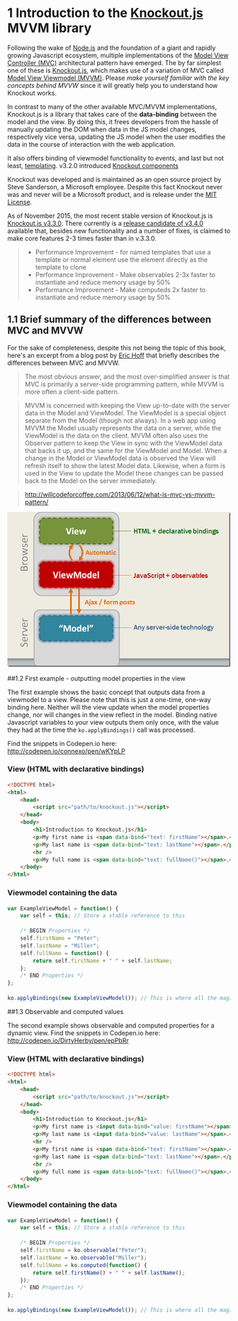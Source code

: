 # 1 Introduction to the [Knockout.js] MVVM library

Following the wake of [Node.js] and the foundation of a giant and rapidly growing Javascript ecosystem, multiple implementations of the [Model View Controller (MVC)] architectural pattern have emerged. The by far simplest one of these is [Knockout.js], which makes use of a variation of MVC called [Model View Viewmodel (MVVM)]. Please *make yourself familiar with the key concepts behind MVVW* since it will greatly help you to understand how Knockout works.

In contrast to many of the other available MVC/MVVM implementations, Knockout.js is a library that takes care of the **data-binding** between the model and the view. By doing this, it frees developers from the hassle of manually updating the DOM when data in the JS model changes, respectively vice versa, updating the JS model when the user modifies the data in the course of interaction with the web application.

It also offers binding of viewmodel functionality to events, and last but not least, [templating]. v3.2.0 introduced [Knockout components]


Knockout was developed and is maintained as an open source project by Steve Sanderson, a Microsoft employee. Despite this fact Knockout never was and never will be a Microsoft product, and is release under the [MIT License].

As of November 2015, the most recent stable version of Knockout.js is [Knockout.js v3.3.0]. There currently is a [release candidate of v3.4.0] available that, besides new functionality and a number of fixes, is claimed to make core features 2-3 times faster than in v.3.3.0.

>- Performance Improvement - for named templates that use a template or normal element use the element directly as the template to clone
>- Performance Improvement - Make observables 2-3x faster to instantiate and reduce memory usage by 50%
>- Performance Improvement - Make computeds 2x faster to instantiate and reduce memory usage by 50%

## 1.1 Brief summary of the differences between MVC and MVVW

For the sake of completeness, despite this not being the topic of this book, here's an excerpt from a blog post by [Eric Hoff] that briefly describes the differences between MVC and MVVW.

>The most obvious answer, and the most over-simplified answer is that MVC is primarily a server-side programming pattern, while MVVM is more often a client-side pattern.

>MVVM is concerned with keeping the View up-to-date with the server data in the Model and ViewModel. The ViewModel is a special object separate from the Model (though not always). In a web app using MVVM the Model usually represents the data on a server, while the ViewModel is the data on the client. MVVM often also uses the Observer pattern to keep the View in sync with the ViewModel data that backs it up, and the same for the ViewModel and Model. When a change in the Model or ViewModel data is observed the View will refresh itself to show the latest Model data. Likewise, when a form is used in the View to update the Model these changes can be passed back to the Model on the server immediately.

><http://willcodeforcoffee.com/2013/06/12/what-is-mvc-vs-mvvm-pattern/>

![MVVW illustration](../images/mvvw.png "MVVM Illustration")

##1.2 First example - outputting model properties in the view

The first example shows the basic concept that outputs data from a viewmodel to a view. Please note that this is just a one-time, one-way binding here. Neither will the view update when the model properties change, nor will changes in the view reflect in the model. Binding native Javascript variables to your view outputs them only once, with the value they had at the time the `ko.applyBindings()` call was processed.

Find the snippets in Codepen.io here: <http://codepen.io/connexo/pen/wKYpLP>

### View (HTML with declarative bindings)

```html
<!DOCTYPE html>
<html>
	<head>
		<script src="path/to/knockout.js"></script>
	</head>
	<body>
		<h1>Introduction to Knockout.js</h1>
		<p>My first name is <span data-bind="text: firstName"></span>.</p>
		<p>My last name is <span data-bind="text: lastName"></span>.</p>
		<hr />
		<p>My full name is <span data-bind="text: fullName()"></span>.</p>
	</body>
</html>
```

### Viewmodel containing the data
```javascript
var ExampleViewModel = function() {
	var self = this; // Store a stable reference to this
	
	/* BEGIN Properties */ 
	self.firstName = "Peter";
	self.lastName = "Miller";
	self.fullName = function() {
		return self.firstName + " " + self.lastName;
	};
	/* END Properties */ 
};

ko.applyBindings(new ExampleViewModel()); // This is where all the magic happens
```

##1.3 Observable and computed values

The second example shows observable and computed properties for a dynamic view. Find the snippets in Codepen.io here: <http://codepen.io/DirtyHerby/pen/epPbRr>

### View (HTML with declarative bindings)

```html
<!DOCTYPE html>
<html>
	<head>
		<script src="path/to/knockout.js"></script>
	</head>
	<body>
		<h1>Introduction to Knockout.js</h1>
		<p>My first name is <input data-bind="value: firstName"></span>.</p>
		<p>My last name is <input data-bind="value: lastName"></span>.</p>
		<hr />
		<p>My first name is <span data-bind="text: firstName"></span>.</p>
		<p>My last name is <span data-bind="text: lastName"></span>.</p>
		<hr />
		<p>My full name is <span data-bind="text: fullName()"></span>.</p>
	</body>
</html>
```

### Viewmodel containing the data
```javascript
var ExampleViewModel = function() {
	var self = this; // Store a stable reference to this
	
	/* BEGIN Properties */
	self.firstName = ko.observable("Peter");
	self.lastName = ko.observable("Miller");
	self.fullName = ko.computed(function() {
		return self.firstName() + " " + self.lastName();
	});
	/* END Properties */
};

ko.applyBindings(new ExampleViewModel()); // This is where all the magic happens
```


[Knockout.js]: http://www.knockoutjs.com
[Node.js]: http://nodejs.org
[Model View Controller (MVC)]: https://en.wikipedia.org/wiki/Model%E2%80%93view%E2%80%93controller
[Model View Viewmodel (MVVM)]: https://en.wikipedia.org/wiki/Model_View_ViewModel
[MIT License]: http://www.opensource.org/licenses/mit-license.php
[Knockout.js v3.3.0]: https://github.com/knockout/knockout/releases/tag/v3.3.0
[Knockout components]: http://knockoutjs.com/documentation/component-overview.html
[templating]: http://knockoutjs.com/documentation/template-binding.html
[release candidate of v3.4.0]: https://github.com/knockout/knockout/releases/tag/v3.4.0-rc
[Eric Hoff]: http://willcodeforcoffee.com/about/
